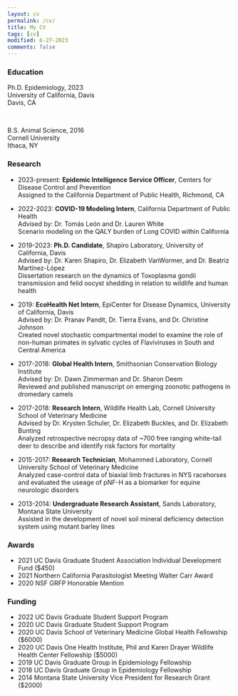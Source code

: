 ```yaml
---
layout: cv
permalink: /cv/
title: My CV
tags: [cv]
modified: 6-27-2023
comments: false
---
```

### Education

Ph.D. Epidemiology, 2023<br>
University of California, Davis<br>
Davis, CA <br>

<br/>

B.S. Animal Science, 2016<br>
Cornell University<br>
Ithaca, NY <br/>

### Research

* 2023-present: **Epidemic Intelligence Service Officer**, Centers for Disease Control and Prevention<br>
Assigned to the California Department of Public Health, Richmond, CA<br>

* 2022-2023: **COVID-19 Modeling Intern**, California Department of Public Health<br>
Advised by: Dr. Tomás León and Dr. Lauren White<br>
Scenario modeling on the QALY burden of Long COVID within California

* 2019-2023: **Ph.D. Candidate**, Shapiro Laboratory, University of California, Davis<br>
Advised by: Dr. Karen Shapiro, Dr. Elizabeth VanWormer, and Dr. Beatriz Martínez-López<br>
Dissertation research on the dynamics of Toxoplasma gondii transmission and felid oocyst shedding in relation to wildlife and human health

* 2019: **EcoHealth Net Intern**, EpiCenter for Disease Dynamics, University of California, Davis<br>
Advised by: Dr. Pranav Pandit, Dr. Tierra Evans, and Dr. Christine Johnson<br>
Created novel stochastic compartmental model to examine the role of non-human primates in sylvatic cycles of Flaviviruses in South and Central America

* 2017-2018: **Global Health Intern**, Smithsonian Conservation Biology Institute<br>
Advised by: Dr. Dawn Zimmerman and Dr. Sharon Deem<br>
Reviewed and published manuscript on emerging zoonotic pathogens in dromedary camels

* 2017-2018: **Research Intern**, Wildlife Health Lab, Cornell University School of Veterinary Medicine<br>
Advised by Dr. Krysten Schuler, Dr. Elizabeth Buckles, and Dr. Elizabeth Bunting<br>
Analyzed retrospective necropsy data of ~700 free ranging white-tail deer to describe and identify risk factors for mortality

* 2015-2017: **Research Technician**, Mohammed Laboratory, Cornell University School of Veterinary Medicine<br>
Analyzed case-control data of biaxial limb fractures in NYS racehorses and evaluated the useage of pNF-H as a biomarker for equine neurologic disorders

* 2013-2014: **Undergraduate Research Assistant**, Sands Laboratory, Montana State University<br>
Assisted in the development of novel soil mineral deficiency detection system using mutant barley lines

### Awards

* 2021 UC Davis Graduate Student Association Individual Development Fund ($450)
* 2021 Northern California Parasitologist Meeting Walter Carr Award
* 2020 NSF GRFP Honorable Mention

### Funding

* 2022 UC Davis Graduate Student Support Program
* 2020 UC Davis Graduate Student Support Program
* 2020 UC Davis School of Veterinary Medicine Global Health Fellowship ($6000)
* 2020 UC Davis One Health Institute, Phil and Karen Drayer Wildlife Health Center Fellowship ($5000)
* 2019 UC Davis Graduate Group in Epidemiology Fellowship 
* 2018 UC Davis Graduate Group in Epidemiology Fellowship
* 2014 Montana State University Vice President for Research Grant ($2000)
